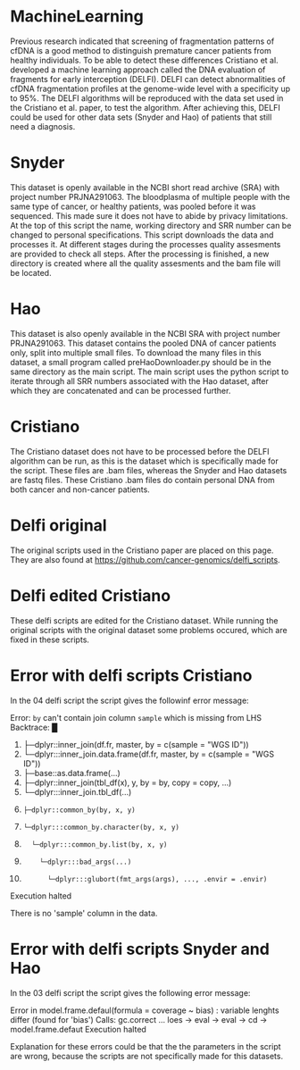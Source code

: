 # MachineLearning
Previous research indicated that screening of fragmentation patterns of cfDNA is a good method to distinguish premature cancer patients from healthy individuals. To be able to detect these differences Cristiano et al. developed a machine learning approach called the DNA evaluation of fragments for early interception (DELFI). DELFI can detect abnormalities of cfDNA fragmentation profiles at the genome-wide level with a specificity up to 95%. The DELFI algorithms will be reproduced with the data set used in the Cristiano et al. paper, to test the algorithm. After achieving this, DELFI could be used for other data sets (Snyder and Hao) of patients that still need a diagnosis.

# Snyder
This dataset is openly available in the NCBI short read archive (SRA) with project number PRJNA291063. The bloodplasma of multiple people with the same type of cancer, or healthy patients, was pooled before it was sequenced. This made sure it does not have to abide by privacy limitations.
At the top of this script the name, working directory and SRR number can be changed to personal specifications. This script downloads the data and processes it. At different stages during the processes quality assesments are provided to check all steps. After the processing is finished, a new directory is created where all the quality assesments and the bam file will be located.


# Hao
This dataset is also openly available in the NCBI SRA with project number PRJNA291063. This dataset contains the pooled DNA of cancer patients only, split into multiple small files.
To download the many files in this dataset, a small program called preHaoDownloader.py should be in the same directory as the main script. The main script uses the python script to iterate through all SRR numbers associated with the Hao dataset, after which they are concatenated and can be processed further.

# Cristiano
The Cristiano dataset does not have to be processed before the DELFI algorithm can be run, as this is the dataset which is specifically made for the script. These files are .bam files, whereas the Snyder and Hao datasets are fastq files. These Cristiano .bam files do contain personal DNA from both cancer and non-cancer patients.

# Delfi original
The original scripts used in the Cristiano paper are placed on this page. They are also found at https://github.com/cancer-genomics/delfi_scripts. 

# Delfi edited Cristiano
These delfi scripts are edited for the Cristiano dataset. While running the original scripts with the original dataset some problems occured, which are fixed in these scripts.

# Error with delfi scripts Cristiano
In the 04 delfi script the script gives the followinf error message:

Error: `by` can't contain join column `sample` which is missing from LHS
Backtrace:
     █
  1. ├─dplyr::inner_join(df.fr, master, by = c(sample = "WGS ID"))
  2. └─dplyr:::inner_join.data.frame(df.fr, master, by = c(sample = "WGS ID"))
  3.   ├─base::as.data.frame(...)
  4.   ├─dplyr::inner_join(tbl_df(x), y, by = by, copy = copy, ...)
  5.   └─dplyr:::inner_join.tbl_df(...)
  6.     ├─dplyr::common_by(by, x, y)
  7.     └─dplyr:::common_by.character(by, x, y)
  8.       └─dplyr:::common_by.list(by, x, y)
  9.         └─dplyr:::bad_args(...)
 10.           └─dplyr:::glubort(fmt_args(args), ..., .envir = .envir)
Execution halted

There is no 'sample' column in the data.

# Error with delfi scripts Snyder and Hao
In the 03 delfi script the script gives the following error message:

Error in model.frame.defaul(formula = coverage ~ bias) :
  variable lenghts differ (found for 'bias')
Calls: gc.correct ... loes -> eval -> eval -> <Anonymous>cd  -> model.frame.defaut
Execution halted

Explanation for these errors could be that the the parameters in the script are wrong, because the scripts are not specifically made for this datasets. 

